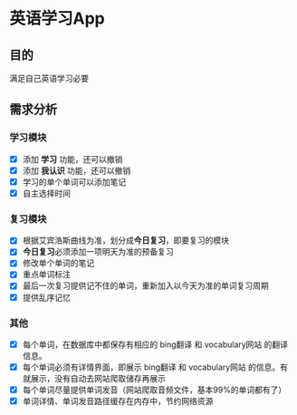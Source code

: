 # 英语学习App
## 目的
满足自己英语学习必要

## 需求分析
### 学习模块
+ [x] 添加 **学习** 功能，还可以撤销
+ [x] 添加 **我认识** 功能，还可以撤销
+ [x] 学习的单个单词可以添加笔记
+ [x] 自主选择时间

### 复习模块
+ [x] 根据艾宾浩斯曲线为准，划分成**今日复习**，即要复习的模块
+ [x] **今日复习**必须添加一项明天为准的预备复习
+ [x] 修改单个单词的笔记
+ [x] 重点单词标注
+ [x] 最后一次复习提供记不住的单词，重新加入以今天为准的单词复习周期
+ [x] 提供乱序记忆

### 其他
+ [x] 每个单词，在数据库中都保存有相应的 bing翻译 和 vocabulary网站 的翻译信息。
+ [x] 每个单词必须有详情界面，即展示 bing翻译 和 vocabulary网站 的信息。有就展示，没有自动去网站爬取储存再展示
+ [x] 每个单词尽量提供单词发音（网站爬取音频文件，基本99%的单词都有了）
+ [x] 单词详情、单词发音路径缓存在内存中，节约网络资源